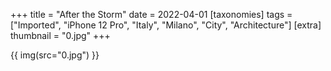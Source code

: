 +++
title = "After the Storm"
date = 2022-04-01
[taxonomies]
tags = ["Imported", "iPhone 12 Pro", "Italy", "Milano", "City", "Architecture"]
[extra]
thumbnail = "0.jpg"
+++

{{ img(src="0.jpg") }}
